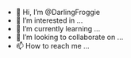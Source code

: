 - 👋 Hi, I’m @DarlingFroggie
- 👀 I’m interested in ...
- 🌱 I’m currently learning ...
- 💞️ I’m looking to collaborate on ...
- 📫 How to reach me ...

<!---
DarlingFroggie/DarlingFroggie is a ✨ special ✨ repository because its `README.md` (this file) appears on your GitHub profile.
You can click the Preview link to take a look at your changes.
--->

